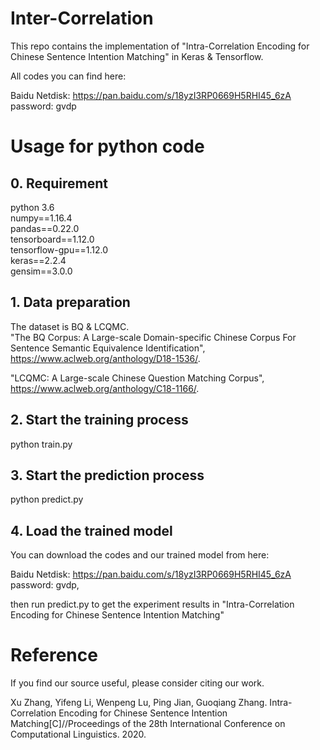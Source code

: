 # Inter-Correlation
This repo contains the implementation of "Intra-Correlation Encoding for Chinese Sentence Intention Matching" in Keras & Tensorflow.

All codes you can find here:

Baidu Netdisk: https://pan.baidu.com/s/18yzI3RP0669H5RHI45_6zA  password: gvdp
# Usage for python code
## 0. Requirement
python 3.6  
numpy==1.16.4  
pandas==0.22.0  
tensorboard==1.12.0  
tensorflow-gpu==1.12.0  
keras==2.2.4  
gensim==3.0.0

## 1. Data preparation
The dataset is BQ & LCQMC.  
"The BQ Corpus: A Large-scale Domain-specific Chinese Corpus For Sentence Semantic Equivalence Identification", https://www.aclweb.org/anthology/D18-1536/.

"LCQMC: A Large-scale Chinese Question Matching Corpus", https://www.aclweb.org/anthology/C18-1166/.
## 2. Start the training process
python train.py  
## 3. Start the prediction process
python predict.py  
## 4. Load the trained model
You can download the codes and our trained model from here:

Baidu Netdisk: https://pan.baidu.com/s/18yzI3RP0669H5RHI45_6zA  password: gvdp, 

then run predict.py to get the experiment results in "Intra-Correlation Encoding for Chinese Sentence Intention Matching"
# Reference
If you find our source useful, please consider citing our work.

Xu Zhang, Yifeng Li, Wenpeng Lu, Ping Jian, Guoqiang Zhang. Intra-Correlation Encoding for Chinese Sentence Intention Matching[C]//Proceedings of the 28th International Conference on Computational Linguistics. 2020.
